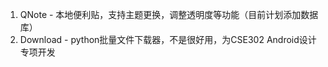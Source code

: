 1. QNote - 本地便利贴，支持主题更换，调整透明度等功能（目前计划添加数据库）
2. Download - python批量文件下载器，不是很好用，为CSE302 Android设计专项开发
